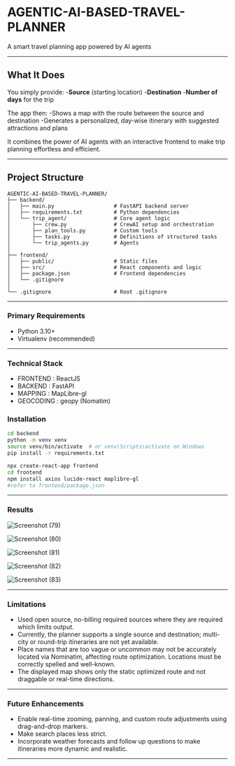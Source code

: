 # AGENTIC-AI-BASED-TRAVEL-PLANNER

A smart travel planning app powered by AI agents

----

## What It Does

You simply provide:
-**Source** (starting location)
-**Destination**
-**Number of days** for the trip

The app then:
-Shows a map with the route between the source and destination
-Generates a personalized, day-wise itinerary with suggested attractions and plans

It combines the power of AI agents with an interactive frontend to make trip planning effortless and efficient.

----

## Project Structure
```
AGENTIC-AI-BASED-TRAVEL-PLANNER/
├── backend/
│   ├── main.py                   # FastAPI backend server
│   ├── requirements.txt          # Python dependencies
│   └── trip_agent/               # Core agent logic
│       ├── crew.py               # CrewAI setup and orchestration
│       ├── plan_tools.py         # Custom tools 
│       ├── tasks.py              # Definitions of structured tasks
│       └── trip_agents.py        # Agents 
│
├── frontend/
│   ├── public/                   # Static files
│   ├── src/                      # React components and logic
│   ├── package.json              # Frontend dependencies
│   └── .gitignore
│
└── .gitignore                    # Root .gitignore

```

----

### Primary Requirements
- Python 3.10+
- Virtualenv (recommended)

----

### Technical Stack
- FRONTEND : ReactJS
- BACKEND : FastAPI
- MAPPING : MapLibre-gl
- GEOCODING : geopy (Nomatim)

### Installation

```bash
cd backend
python -m venv venv
source venv/bin/activate  # or venv\Scripts\activate on Windows
pip install -r requirements.txt
```

```bash
npx create-react-app frontend
cd frontend
npm install axios lucide-react maplibre-gl 
#refer to frontend/package.json
```

----

### Results
![Screenshot (79)](https://github.com/user-attachments/assets/37099aa9-f732-417e-811d-468bb50977b5)

![Screenshot (80)](https://github.com/user-attachments/assets/9bd00e3b-ba72-4d01-ba5c-61d922c4528a)

![Screenshot (81)](https://github.com/user-attachments/assets/d4110b8c-268f-4fb3-9d0e-56a894ca755f)

![Screenshot (82)](https://github.com/user-attachments/assets/add790a0-bdf7-41d9-83b8-9656f4378201)

![Screenshot (83)](https://github.com/user-attachments/assets/550104b9-1b51-4f5e-9d5b-5e50da8736e3)

----

### Limitations

- Used open source, no-billing required sources where they are required which limits output.
- Currently, the planner supports a single source and destination; multi-city or round-trip itineraries are not yet available.
- Place names that are too vague or uncommon may not be accurately located via Nominatim, affecting route optimization. Locations must be correctly spelled and well-known. 
- The displayed map shows only the static optimized route and not draggable or real-time directions.

----

### Future Enhancements

- Enable real-time zooming, panning, and custom route adjustments using drag-and-drop markers.
- Make search places less strict.
- Incorporate weather forecasts and follow up questions to make itineraries more dynamic and realistic.

----

